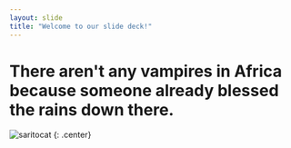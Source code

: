 ```yaml
---
layout: slide
title: "Welcome to our slide deck!"
---
```


# There aren't any vampires in Africa because someone already blessed the rains down there.

![saritocat](https://octodex.github.com/images/saritocat.png)
{: .center}
